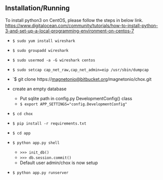 ## Installation/Running
To install python3 on CentOS, please follow the steps in below link.
https://www.digitalocean.com/community/tutorials/how-to-install-python-3-and-set-up-a-local-programming-environment-on-centos-7

* `$ sudo yum install wireshark`
* `$ sudo groupadd wireshark`
* `$ sudo usermod -a -G wireshark centos`
* `$ sudo setcap cap_net_raw,cap_net_admin=eip /usr/sbin/dumpcap`

* `$ git clone https://magnetonio@bitbucket.org/magnetonio/chox.git
* create an empty database
	* Put sqlite path in config.py DevelopmentConfig() class
	* `$ export APP_SETTINGS="config.DevelopmentConfig"`
* `$ cd chox`
* `$ pip install -r requirements.txt`
* `$ cd app`
* `$ python app.py shell`
    * `>>> init_db()`
    * `>>> db.session.commit()`
   	* Default user admin/chox is now setup
* `$ python app.py runserver`




